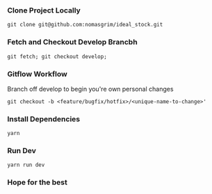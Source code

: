 ### Clone Project Locally
```ssh
git clone git@github.com:nomasgrim/ideal_stock.git
```
### Fetch and Checkout Develop Brancbh
```ssh
git fetch; git checkout develop;
```

### Gitflow Workflow
Branch off develop to begin you're own personal changes

`git checkout -b <feature/bugfix/hotfix>/<unique-name-to-change>'`

### Install Dependencies
```ssh
yarn
```

### Run Dev
```ssh
yarn run dev
```

### Hope for the best
